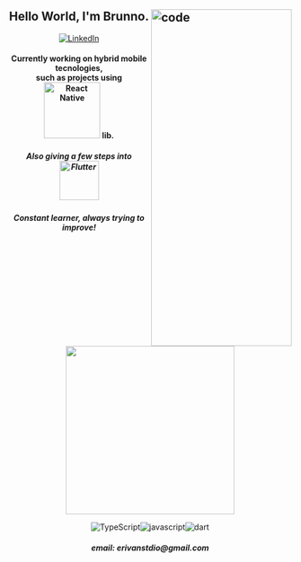 <h2><img src="https://c.tenor.com/_DOBjnGspYAAAAAC/code-coding.gif" width="250" height="600" title="code" align="right">
  <h2 align="center">Hello World, I'm Brunno.</h2>

  <p align="center">

  <p align="center">
  <a target="_blank" href=https://www.linkedin.com/in/erivanbrunno><img src="https://img.shields.io/badge/LinkedIn-000?style=for-the-badge&logo=linkedin&logoColor=blue" alt="LinkedIn" /></a>
  </p>

  <h4 align="center">Currently working on hybrid mobile tecnologies,<br />such as projects using <img
      src="https://img.shields.io/badge/React_Native-20232A?style=for-the-badge&logo=react&logoColor=61DAFB" width="100"
      alt="React Native" /> lib.</h4>
  <h5 align="center">Also giving a few steps into <img
      src="https://img.shields.io/badge/Flutter-20232A?style=for-the-badge&logo=flutter&logoColor=lightblue" width="70"
      alt="Flutter" /></h5>
  <h5 align="center">Constant learner, always trying to improve!<br /><br /></h5>

  <p align="center">
    <a href='https://github.com/anuraghazra/github-readme-stats'>
      <img src="https://github-readme-stats.vercel.app/api/top-langs/?username=erivanstdio&layout=compact&theme=gruvbox"
        style="max-width:100%;" width="300"> </a>

  <p align="center">
  <img src="https://img.shields.io/badge/TypeScript-000?&style=for-the-badge&logo=TypeScript&logoColor=blue"
      alt="TypeScript" /><img
      src="https://img.shields.io/badge/JavaScript-000?&style=for-the-badge&logo=JavaScript&logoColor=yellow"
      alt="javascript" /><img src="https://img.shields.io/badge/dart-000?style=for-the-badge&logo=dart&logoColor=cyan"
      alt="dart" />
  </p>
  </p>

  <h5 align="center"> email: erivanstdio@gmail.com<h5>
</h2>
